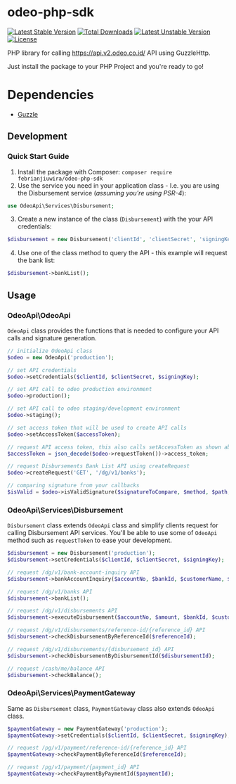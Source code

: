 # odeo-php-sdk

[![Latest Stable Version](https://poser.pugx.org/febrianjiuwira/odeo-php-sdk/v/stable)](https://packagist.org/packages/febrianjiuwira/odeo-php-sdk)
[![Total Downloads](https://poser.pugx.org/febrianjiuwira/odeo-php-sdk/downloads)](https://packagist.org/packages/febrianjiuwira/odeo-php-sdk)
[![Latest Unstable Version](https://poser.pugx.org/febrianjiuwira/odeo-php-sdk/v/unstable)](https://packagist.org/packages/febrianjiuwira/odeo-php-sdk)
[![License](https://poser.pugx.org/febrianjiuwira/odeo-php-sdk/license)](https://packagist.org/packages/febrianjiuwira/odeo-php-sdk)

PHP library for calling https://api.v2.odeo.co.id/ API using GuzzleHttp.

Just install the package to your PHP Project and you're ready to go!

# Dependencies
* [Guzzle](http://docs.guzzlephp.org/en/stable/quickstart.html)

## Development
### Quick Start Guide
1. Install the package with Composer: `composer require febrianjiuwira/odeo-php-sdk` 
2. Use the service you need in your application class - I.e. you are using the Disbursement service (*assuming you're using PSR-4*):
 ```php
use OdeoApi\Services\Disbursement;
```
3. Create a new instance of the class (`Disbursement`) with the your API credentials:
```php
$disbursement = new Disbursement('clientId', 'clientSecret', 'signingKey', 'staging');
```
4. Use one of the class method to query the API - this example will request the bank list:
```php
$disbursement->bankList();
```

## Usage
### OdeoApi\OdeoApi
`OdeoApi` class provides the functions that is needed to configure your API calls and signature generation.
```php
// initialize OdeoApi class
$odeo = new OdeoApi('production');

// set API credentials
$odeo->setCredentials($clientId, $clientSecret, $signingKey);

// set API call to odeo production environment
$odeo->production();

// set API call to odeo staging/development environment
$odeo->staging();

// set access token that will be used to create API calls
$odeo->setAccessToken($accessToken);

// request API access token, this also calls setAccessToken as shown above
$accessToken = json_decode($odeo->requestToken())->access_token;

// request Disbursements Bank List API using createRequest
$odeo->createRequest('GET', '/dg/v1/banks');

// comparing signature from your callbacks
$isValid = $odeo->isValidSignature($signatureToCompare, $method, $path, $timestamp, $body, $token);
```

### OdeoApi\Services\Disbursement
`Disbursement` class extends `OdeoApi` class and simplify clients request for calling Disbursement API services. You'll be able to use some of `OdeoApi` method such as `requestToken` to ease your development.
```php
$disbursement = new Disbursement('production');
$disbursement->setCredentials($clientId, $clientSecret, $signingKey);

// request /dg/v1/bank-account-inquiry API
$disbursement->bankAccountInquiry($accountNo, $bankId, $customerName, $withValidation);

// request /dg/v1/banks API
$disbursement->bankList();

// request ​/dg​/v1​/disbursements API
$disbursement->executeDisbursement($accountNo, $amount, $bankId, $customerName, $description, $referenceId);

// request /dg/v1/disbursements/reference-id/{reference_id} API
$disbursement->checkDisbursementByReferenceId($referenceId);

// request /dg/v1/disbursements/{disbursement_id} API
$disbursement->checkDisbursementByDisbursementId($disbursementId);

// request /cash/me/balance API
$disbursement->checkBalance();
```

### OdeoApi\Services\PaymentGateway
Same as `Disbursement` class, `PaymentGateway` class also extends `OdeoApi` class.
 
```php
$paymentGateway = new PaymentGateway('production');
$paymentGateway->setCredentials($clientId, $clientSecret, $signingKey);

// request /pg/v1/payment/reference-id/{reference_id} API
$paymentGateway->checkPaymentByReferenceId($referenceId);

// request /pg/v1/payment/{payment_id} API
$paymentGateway->checkPaymentByPaymentId($paymentId);
```